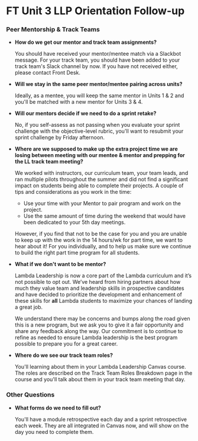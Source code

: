 # FT Unit 3 LLP Orientation Follow-up

### Peer Mentorship & Track Teams

- **How do we get our mentor and track team assignments?**
    
    You should have received your mentor/mentee match via a Slackbot message. For your track team, you should have been added to your track team's Slack channel by now. If you have not received either, please contact Front Desk.
    
- **Will we stay in the same peer mentor/mentee pairing across units?**
    
    Ideally, as a mentee, you will keep the same mentor in Units 1 & 2 and you'll be matched with a new mentor for Units 3 & 4. 
    
- **Will our mentors decide if we need to do a sprint retake?**
    
    No, if you self-assess as not passing when you evaluate your sprint challenge with the objective-level rubric, you'll want to resubmit your sprint challenge by Friday afternoon. 
    
- **Where are we supposed to make up the extra project time we are losing between meeting with our mentee & mentor and prepping for the LL track team meeting?**
    
    We worked with instructors, our curriculum team, your team leads, and ran multiple pilots throughout the summer and did not find a significant impact on students being able to complete their projects. A couple of tips and considerations as you work in the time:
    
    - Use your time with your Mentor to pair program and work on the project.
    - Use the same amount of time during the weekend that would have been dedicated to your 5th day meetings.
    
    However, if you find that not to be the case for you and you are unable to keep up with the work in the 14 hours/wk for part time, we want to hear about it! For you individually, and to help us make sure we continue to build the right part time program for all students.
    
- **What if we don't want to be mentor?**
    
    Lambda Leadership is now a core part of the Lambda curriculum and it’s not possible to opt out. We’ve heard from hiring partners about how much they value team and leadership skills in prospective candidates and have decided to prioritize the development and enhancement of these skills for **all** Lambda students to maximize your chances of landing a great job.
    
    We understand there may be concerns and bumps along the road given this is a new program, but we ask you to give it a fair opportunity and share any feedback along the way. Our commitment is to continue to refine as needed to ensure Lambda leadership is the best program possible to prepare you for a great career.
    
- **Where do we see our track team roles?**
    
    You'll learning about them in your Lambda Leadership Canvas course. The roles are described on the Track Team Roles Breakdown page in the course and you'll talk about them in your track team meeting that day.
    

### Other Questions

- **What forms do we need to fill out?**
    
    You'll have a module retrospective each day and a sprint retrospective each week. They are all integrated in Canvas now, and will show on the day you need to complete them.